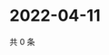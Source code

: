 # 2022-04-11

共 0 条

<!-- BEGIN WEIBO -->
<!-- 最后更新时间 Mon Apr 11 2022 00:20:21 GMT+0800 (China Standard Time) -->

<!-- END WEIBO -->
